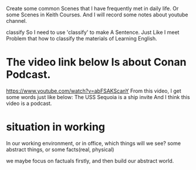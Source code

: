 Create some common Scenes that I have frequently met in daily life.
Or some Scenes in Keith Courses. And I will record some notes about youtube channel.

classify
	So I need to use 'classify' to make A Sentence. Just Like I meet Problem that how to classify the materials of Learning English.

# The video link below Is about Conan Podcast. 
https://www.youtube.com/watch?v=abFSAKScanY
From this video, I get some words just like below:
The USS Sequoia is a ship
invite
And I think this video is a podcast. 


# situation in working
In our working environment, or in office, which things will we see?
some abstract things, or some facts(real, physical)

we maybe focus on factuals firstly, and then build our abstract world.